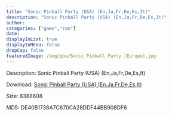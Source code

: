 ```yaml
---
title: "Sonic Pinball Party (USA) (En,Ja,Fr,De,Es,It)"
description: "Sonic Pinball Party (USA) (En,Ja,Fr,De,Es,It)"
author: 
categories: ["game","rom"]
date: 
displayInList: true
displayInMenu: false
dropCap: false
featuredImage: /img/gba/Sonic Pinball Party [Europe].jpg
---
```


Description: Sonic Pinball Party (USA) (En,Ja,Fr,De,Es,It)

Download: <a style="text-decoration:underline;" href="https://mega.nz/#!aXAQwKJA!K082VwSWjv4RLJJfWBT1pOygBQfxIaxhGVx_rv_bwHs" target = "_blank" rel = "nofollow" > Sonic Pinball Party (USA) (En,Ja,Fr,De,Es,It)</a>

Size: 8388608

MD5: DE40B1738A7C670CA28DDF44BB908DF6

